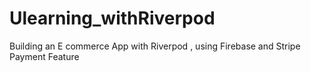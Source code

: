 # Ulearning_withRiverpod
Building an E commerce App with Riverpod , using Firebase and Stripe Payment Feature
